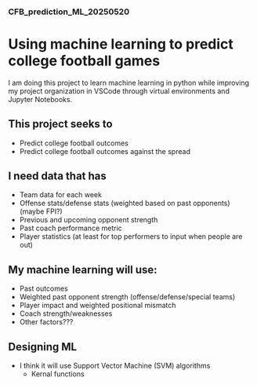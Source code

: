 ### CFB_prediction_ML_20250520

# Using machine learning to predict college football games

  I am doing this project to learn machine learning in python while improving my project organization in VSCode through virtual environments and Jupyter Notebooks.

## This project seeks to

- Predict college football outcomes
- Predict college football outcomes against the spread

## I need data that has

- Team data for each week
- Offense stats/defense stats (weighted based on past opponents) (maybe FPI?)
- Previous and upcoming opponent strength
- Past coach performance metric
- Player statistics (at least for top performers to input when people are out)

## My machine learning will use:

- Past outcomes
- Weighted past opponent strength (offense/defense/special teams)
- Player impact and weighted positional mismatch
- Coach strength/weaknesses
- Other factors???


## Designing ML 

- I think it will use Support Vector Machine (SVM) algorithms
    - Kernal functions
